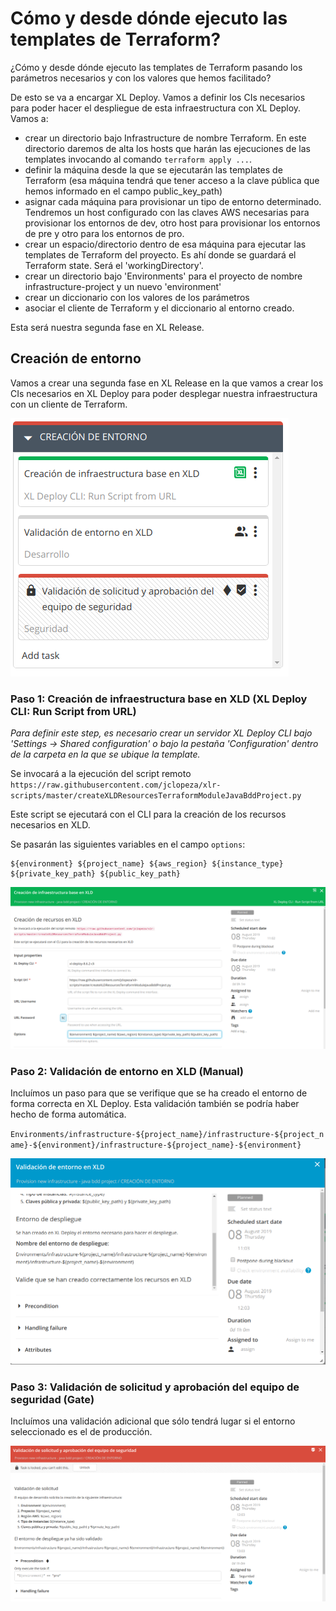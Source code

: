 # Cómo y desde dónde ejecuto las templates de Terraform?
¿Cómo y desde dónde ejecuto las templates de Terraform pasando los parámetros necesarios y con los valores que hemos facilitado?

De esto se va a encargar XL Deploy. Vamos a definir los CIs necesarios para poder hacer el despliegue de esta infraestructura con XL Deploy. Vamos a:
* crear un directorio bajo Infrastructure de nombre Terraform. En este directorio daremos de alta los hosts que harán las ejecuciones de las templates invocando al comando `terraform apply ...`.
* definir la máquina desde la que se ejecutarán las templates de Terraform (esa máquina tendrá que tener acceso a la clave pública que hemos informado en el campo public_key_path)
* asignar cada máquina para provisionar un tipo de entorno determinado. Tendremos un host configurado con las claves AWS necesarias para provisionar los entornos de dev, otro host para provisionar los entornos de pre y otro para los entornos de pro.
* crear un espacio/directorio dentro de esa máquina para ejecutar las templates de Terraform del proyecto. Es ahí donde se guardará el Terraform state. Será el 'workingDirectory'.
* crear un directorio bajo 'Environments' para el proyecto de nombre infrastructure-project y un nuevo 'environment'
* crear un diccionario con los valores de los parámetros
* asociar el cliente de Terraform y el diccionario al entorno creado.

Esta será nuestra segunda fase en XL Release.

## Creación de entorno

Vamos a crear una segunda fase en XL Release en la que vamos a crear los CIs necesarios en XL Deploy para poder desplegar nuestra infraestructura con un cliente de Terraform.

![xlrelease image](img_055.png)

### Paso 1: Creación de infraestructura base en XLD (XL Deploy CLI: Run Script from URL)
*Para definir este step, es necesario crear un servidor XL Deploy CLI bajo 'Settings -> Shared configuration' o bajo la pestaña 'Configuration' dentro de la carpeta en la que se ubique la template.*

Se invocará a la ejecución del script remoto `https://raw.githubusercontent.com/jclopeza/xlr-scripts/master/createXLDResourcesTerraformModuleJavaBddProject.py`

Este script se ejecutará con el CLI para la creación de los recursos necesarios en XLD.

Se pasarán las siguientes variables en el campo `options`:
```
${environment} ${project_name} ${aws_region} ${instance_type} ${private_key_path} ${public_key_path}
```

![xlrelease image](img_056.png)

### Paso 2: Validación de entorno en XLD  (Manual)
Incluímos un paso para que se verifique que se ha creado el entorno de forma correcta en XL Deploy. Esta validación también se podría haber hecho de forma automática.

`Environments/infrastructure-${project_name}/infrastructure-${project_name}-${environment}/infrastructure-${project_name}-${environment}`

![xlrelease image](img_057.png)

### Paso 3: Validación de solicitud y aprobación del equipo de seguridad (Gate)
Incluímos una validación adicional que sólo tendrá lugar si el entorno seleccionado es el de producción.

![xlrelease image](img_058.png)